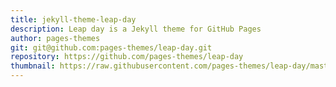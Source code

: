 ```yaml
---
title: jekyll-theme-leap-day
description: Leap day is a Jekyll theme for GitHub Pages
author: pages-themes
git: git@github.com:pages-themes/leap-day.git
repository: https://github.com/pages-themes/leap-day
thumbnail: https://raw.githubusercontent.com/pages-themes/leap-day/master/thumbnail.png
---
```

